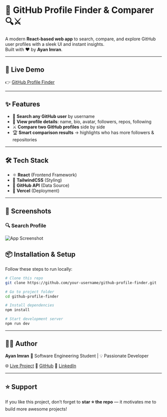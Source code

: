 # 🐙 GitHub Profile Finder & Comparer 🔍⚔️

A modern **React-based web app** to search, compare, and explore GitHub user profiles with a sleek UI and instant insights.  
Built with ❤️ by **Ayan Imran**.

---

## 🚀 Live Demo
👉 [GitHub Profile Finder](https://github-profile-finder-six-beta.vercel.app/)

---

## ✨ Features
- 🔎 **Search any GitHub user** by username  
- 👤 **View profile details**: name, bio, avatar, followers, repos, following  
- ⚔️ **Compare two GitHub profiles** side by side  
- 🏆 **Smart comparison results** → highlights who has more followers & repositories  

---

## 🛠️ Tech Stack
- ⚛️ **React** (Frontend Framework)  
- 🎨 **TailwindCSS** (Styling)  
- 🔗 **GitHub API** (Data Source)  
- 🚀 **Vercel** (Deployment)  

---

## 📸 Screenshots

### 🔍 Search Profile
![App Screenshot](https://firebasestorage.googleapis.com/v0/b/calculaterayan.appspot.com/o/Github-Profile-Finder.png?alt=media&token=808181c4-adc6-4ceb-96cd-0eecc8f40e21)


## 📦 Installation & Setup
Follow these steps to run locally:

```bash
# Clone this repo
git clone https://github.com/your-username/github-profile-finder.git

# Go to project folder
cd github-profile-finder

# Install dependencies
npm install

# Start development server
npm run dev
````

---

## 👨‍💻 Author

**Ayan Imran**
💼 Software Engineering Student | 💡 Passionate Developer

🌐 [Live Project](https://github-profile-finder-six-beta.vercel.app/)
🐙 [GitHub](https://github.com/AYAN-IMRAN)
💼 [LinkedIn](https://linkedin.com/in/ayanimran)

---

## ⭐ Support

If you like this project, don’t forget to **star ⭐ the repo** — it motivates me to build more awesome projects!
